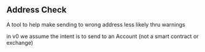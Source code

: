 ## Address Check

A tool to help make sending to wrong address less likely thru warnings


in v0 we assume the intent is to send to an Account (not a smart contract or exchange)

